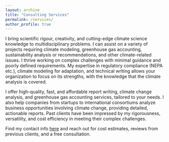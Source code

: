 ```yaml
---
layout: archive
title: "Consulting Services"
permalink: /services/
author_profile: true
---
```


I bring scientific rigour, creativity, and cutting-edge climate science knowledge to multidisciplinary problems. I can assist on a variety of projects requiring climate modeling, greenhouse gas accounting, sustainability analysis or recommendations, and other climate-related issues. I thrive working on complex challenges with minimal guidance and poorly defined requirements. My expertise in regulatory compliance (NEPA etc.), climate modeling for adaptation, and technical writing allows your organization to focus on its strengths, with the knowledge that the climate analysis is covered.

I offer high-quality, fast, and affordable report writing, climate change analysis, and greenhouse gas accounting services, tailored to your needs. I also help companies from startups to international consortiums analyze business opportunities involving climate change, providing detailed, actionable reports. Past clients have been impressed by my rigorousness, versatility, and cost efficiency in meeting their complex challenges. 

Find my contact info [here](https://baldassareclimate.github.io/contact/) and reach out for cost estimates, reviews from previous clients, and a free consultation.

